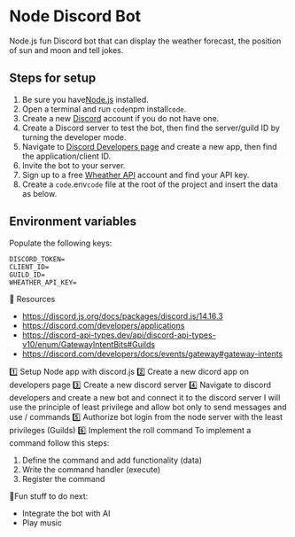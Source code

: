 # Node Discord Bot

Node.js fun Discord bot that can display the weather forecast, the position of sun and moon and tell jokes.

## Steps for setup

1. Be sure you have[Node.js](https://nodejs.org/en) installed.
2. Open a terminal and run `code`npm install`code`.
3. Create a new [Discord](https://discord.com/) account if you do not have one.
4. Create a Discord server to test the bot, then find the server/guild ID by turning the developer mode.
5. Navigate to [Discord Developers page](https://discord.com/developers/applications) and create a new app, then find the application/client ID.
6. Invite the bot to your server.
7. Sign up to a free [Wheather API](https://www.weatherapi.com/) account and find your API key.
8. Create a `code`.env`code` file at the root of the project and insert the data as below.

## Environment variables

Populate the following keys:
```
DISCORD_TOKEN=
CLIENT_ID=
GUILD_ID=
WHEATHER_API_KEY=
```

📌 Resources

- https://discord.js.org/docs/packages/discord.js/14.16.3
- https://discord.com/developers/applications
- https://discord-api-types.dev/api/discord-api-types-v10/enum/GatewayIntentBits#Guilds
- https://discord.com/developers/docs/events/gateway#gateway-intents

1️⃣ Setup Node app with discord.js
2️⃣ Create a new dicord app on developers page
3️⃣ Create a new discord server
4️⃣ Navigate to discord developers and create a new bot and connect it to the discord server
I will use the principle of least privilege and allow bot only to send messages and use / commands
5️⃣ Authorize bot login from the node server with the least privileges (Guilds)
6️⃣ Implement the roll command
To implement a command follow this steps:

1. Define the command and add functionality (data)
2. Write the command handler (execute)
3. Register the command

🤔Fun stuff to do next:

- Integrate the bot with AI
- Play music
